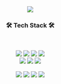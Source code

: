 <div align="center">
<img src="https://capsule-render.vercel.app/api?type=waving&color=gradient&customColorList=20,5,10,10,30&height=300&section=header&text=Younhee%20Github!&fontSize=80" />
</div>
<h3 align="center">
🛠️ Tech Stack 🛠️
</h3>
<br/>
<br/>

<div align="center">
	<img src="https://img.shields.io/badge/HTML5-E34F26?style=flat&logo=HTML5&logoColor=white" />
	<img src="https://img.shields.io/badge/CSS3-1572B6?style=flat&logo=CSS3&logoColor=white" />
  	<img src="https://img.shields.io/badge/javascript-F7DF1E?style=flat&logo=javascript&logoColor=white" />
	<img src="https://img.shields.io/badge/typescript-3178C6?style=flat&logo=typescript&logoColor=white" />
<br>
	 <img src="https://img.shields.io/badge/react-61DAFB?style=flat&logo=react&logoColor=white" />
  <img src="https://img.shields.io/badge/next.js-000000?style=flat&logo=next.js&logoColor=white" />
  <img src="https://img.shields.io/badge/vue.js-4FC08D?style=flat&logo=vue.js&logoColor=white" />
	<br>
	<br>
 	<img src="https://img.shields.io/badge/Java-007396?style=flat-square&amp;logo=Java&amp;logoColor=white">
  <img src="https://img.shields.io/badge/Spring-6DB33F?style=flat-square&amp;logo=Spring&amp;logoColor=white">
  <img src="https://img.shields.io/badge/node.js-339933?style=flat&logo=node.js&logoColor=white" />
  <img src="https://img.shields.io/badge/firebase-FFCA28?style=flat&logo=firebase&logoColor=white" />
  <br/>
  <br/>
  <br/>
</div>

<br/>
<br/>


<br/>
<br/>

	

<!--
**younheesong/younheesong** is a ✨ _special_ ✨ repository because its `README.md` (this file) appears on your GitHub profile.

Here are some ideas to get you started:

- 🔭 I’m currently working on ...
- 🌱 I’m currently learning ...
- 👯 I’m looking to collaborate on ...
- 🤔 I’m looking for help with ...
- 💬 Ask me about ...
- 📫 How to reach me: ...
- 😄 Pronouns: ...
- ⚡ Fun fact: ...
-->

